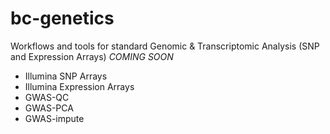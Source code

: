 # bc-genetics
Workflows and tools for standard Genomic &amp; Transcriptomic Analysis (SNP and Expression Arrays)
*COMING SOON*  

- Illumina SNP Arrays  
- Illumina Expression Arrays  
- GWAS-QC  
- GWAS-PCA  
- GWAS-impute  
